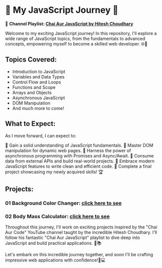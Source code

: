 # 🚀 My JavaScript Journey 🚀

🎥 **Channel Playlist: [Chai Aur JavaScript by Hitesh Choudhary](https://www.youtube.com/watch?v=Hr5iLG7sUa0&list=PLu71SKxNbfoBuX3f4EOACle2y-tRC5Q37)**

Welcome to my exciting JavaScript journey! In this repository, I'll explore a wide range of JavaScript topics, from the fundamentals to advanced concepts, empowering myself to become a skilled web developer. 🌐🎉

## Topics Covered:

- Introduction to JavaScript
- Variables and Data Types
- Control Flow and Loops
- Functions and Scope
- Arrays and Objects
- Asynchronous JavaScript
- DOM Manipulation
- And much more to come!

## What to Expect:

As I move forward, I can expect to:

🌟 Gain a solid understanding of JavaScript fundamentals.
🌟 Master DOM manipulation for dynamic web pages.
🌟 Harness the power of asynchronous programming with Promises and Async/Await.
🌟 Consume data from external APIs and build real-world projects.
🌟 Embrace modern JavaScript features to write clean and efficient code.
🌟 Complete a final project showcasing my newly acquired skills! 🏆

## Projects:

  ### 01 Background Color Changer: [click here to see](https://color-changer-background.netlify.app/)

  ### 02 Body Mass Calculator: [click here to see](https://new-body-mass-calculator.netlify.app/)


Throughout this journey, I'll work on exciting projects inspired by the "Chai Aur Code" YouTube channel taught by the incredible Hitesh Choudhary. I'll follow his fantastic "Chai Aur JavaScript" playlist to dive deep into JavaScript and build practical applications. 🎥📚

Let's embark on this incredible journey together, and soon I'll be crafting impressive web applications with confidence!💪💻
